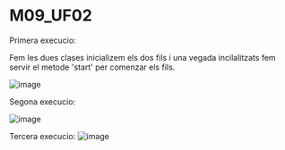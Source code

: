 # M09_UF02

Primera execucio:

Fem les dues clases inicializem els dos fils i una vegada incilalitzats fem servir el metode 'start' per comenzar els fils.

![image](https://github.com/user-attachments/assets/fd153252-49fa-4eef-a359-fe1df09ef8aa)


Segona execucio:

![image](https://github.com/user-attachments/assets/64e610cb-aca9-4d33-b280-e7f104d8458c)


Tercera execucio:
![image](https://github.com/user-attachments/assets/44a6f3cc-6f93-43ec-b1de-39856da62673)
